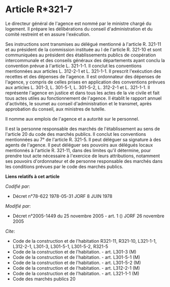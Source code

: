 # Article R*321-7

Le directeur général de l'agence est nommé par le ministre chargé du logement. Il prépare les délibérations du conseil
d'administration et du comité restreint et en assure l'exécution.

Ses instructions sont transmises au délégué mentionné à l'article R. 321-11 et au président de la commission instituée au I
de l'article R. 321-10 et sont communiquées au président des établissements publics de coopération intercommunale et des
conseils généraux des départements ayant conclu la convention prévue à l'article L. 321-1-1. Il conclut les conventions
mentionnées aux articles L. 312-2-1 et L. 321-1-1. Il prescrit l'exécution des recettes et des dépenses de l'agence. Il est
ordonnateur des dépenses de l'agence, y compris de celles prises en application des conventions prévues aux articles L.
301-3, L. 301-5-1, L. 301-5-2, L. 312-2-1 et L. 321-1-1. Il représente l'agence en justice et dans tous les actes de la vie
civile et fait tous actes utiles au fonctionnement de l'agence. Il établit le rapport annuel d'activités, le soumet au
conseil d'administration et le transmet, après approbation du conseil, aux ministres de tutelle.

Il nomme aux emplois de l'agence et a autorité sur le personnel.

Il est la personne responsable des marchés de l'établissement au sens de l'article 20 du code des marchés publics. Il conclut
les conventions mentionnées au 7° de l'article R. 321-5. Il peut déléguer sa signature à des agents de l'agence. Il peut
déléguer ses pouvoirs aux délégués locaux mentionnés à l'article R. 321-11, dans des limites qu'il détermine, pour prendre
tout acte nécessaire à l'exercice de leurs attributions, notamment ses pouvoirs d'ordonnateur et de personne responsable des
marchés dans les conditions prévues par le code des marchés publics.

**Liens relatifs à cet article**

_Codifié par_:

  - Décret n°78-622 1978-05-31 JORF 8 JUIN 1978

_Modifié par_:

  - Décret n°2005-1449 du 25 novembre 2005 - art. 1 () JORF 26 novembre 2005

_Cite_:

  - Code de la construction et de l'habitation R321-11, R321-10, L321-1-1, L312-2-1, L301-3, L301-5-1, L301-5-2, R321-5
  - Code de la construction et de l'habitation. - art. L301-3 (M)
  - Code de la construction et de l'habitation. - art. L301-5-1 (M)
  - Code de la construction et de l'habitation. - art. L301-5-2 (M)
  - Code de la construction et de l'habitation. - art. L312-2-1 (M)
  - Code de la construction et de l'habitation. - art. L321-1-1 (M)
  - Code des marchés publics 20
